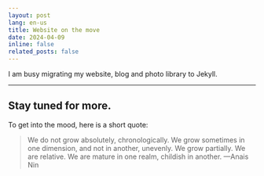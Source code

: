 ```yaml
---
layout: post
lang: en-us
title: Website on the move
date: 2024-04-09
inline: false
related_posts: false
---
```


I am busy migrating my website, blog and photo library to Jekyll.

---

## Stay tuned for more.

To get into the mood, here is a short quote:

> We do not grow absolutely, chronologically. We grow sometimes in one dimension, and not in another, unevenly. We grow partially. We are relative. We are mature in one realm, childish in another.
> —Anais Nin

